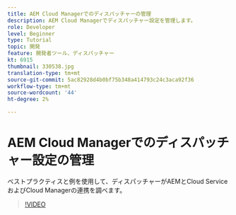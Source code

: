 ```yaml
---
title: AEM Cloud Managerでのディスパッチャーの管理
description: AEM Cloud Managerでディスパッチャー設定を管理します。
role: Developer
level: Beginner
type: Tutorial
topic: 開発
feature: 開発者ツール、ディスパッチャー
kt: 6915
thumbnail: 330538.jpg
translation-type: tm+mt
source-git-commit: 5ac82928d4b0bf75b348a414793c24c3aca92f36
workflow-type: tm+mt
source-wordcount: '44'
ht-degree: 2%

---
```



# AEM Cloud Managerでのディスパッチャー設定の管理

ベストプラクティスと例を使用して、ディスパッチャーがAEMとCloud ServiceおよびCloud Managerの連携を調べます。

>[!VIDEO](https://video.tv.adobe.com/v/330538/?quality=12&learn=on)